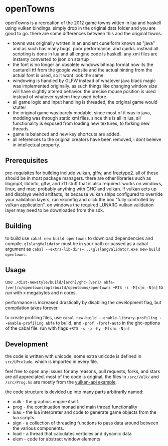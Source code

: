 # openTowns

openTowns is a recreation of the 2012 game towns witten in
lua and haskell using vulkan bindings.  simply
drop in the original data folder and you are good to go.
there are some differences between this and the original towns:
* towns was originally written in an ancient cuneiform known as
"java" and as such has many bugs, poor performance, and quirks. instead
all scripting is done in lua and all engine code is haskell. any xml
files are instanty converted to json on startup
* the font is no longer an obsolete windows bitmap format now its
the cantarell ttf from the google website and the actual hinting from
the actual font is used, so it wont look the same.
* windowing is handled by GLFW instead of whatever java black magic was
implemented originally.  as such things like changing window size will
have slightly altered behavior.  the precise mouse position is used instead
of whatever system they used before.
* all game logic and input handling is threaded, the original game would stutter
* the original game was barely modable, since most of it was in java, modding
was through static xml files.  since this is all in lua, all functionality is
exposed from loading new textures, to forking new threads.
* game is balanced and new key shortcuts are added.
* all references to the original creators have been removed, i dont
beleive in intellectual property.

## Prerequisites

pre-requisites for building include [vulkan](https://vulkan.lunarg.org/sdk/home), [glfw](https://www.glfw.org/download.html),
and [freetype2](https://download.savannah.gnu.org/releases/freetype/).  all of these should be in
most package managers.  there are other libraries
such as libgmp3, libtinfo, glfw, and x11 stuff
that is also required.  works on windows, linux,
and mac; probably anything with GHC and vulkan.
if vulkan acts up and displays weird artifacts,
its because vulkan ships configured to override
your validation layers, run vkconfig and click
the box "fully controlled by vulkan application".
on windows the required LUNARG vulkan validation
layer may need to be downloaded from the sdk.

## Building

to build use `cabal new-build opentowns` to
download dependencies and compile.
`glslangValidator` must be in your path or
passed as a cabal argument as `cabal
--extra-lib-dirs=...\glslangValidator.exe
new-build opentowns`.

## Usage

use `./dist-newstyle/build/[arch]/ghc-[ver]/
abfa-[ver]/x/opentowns/opt/build/opentowns/opentowns +RTS
-s -M[x]m -N[n]` to run with x megabytes and
n cores.

performance is increased drastically by disabling
the development flag, but compilation takes
forever.

to create profiling files, use `cabal new-build
--enable-library-profiling --enable-profiling
abfa` to build, and `-prof -fprof-auto` in the
ghc-options of the cabal file.  run with flags
`+RTS -s -p -hy -M[x]m -N[n]`


## Development

the code is written with unicode, some extra
unicode is defined in `src/UPrelude`. which is
imported in every file.

feel free to open any issues for any reasons, pull
requests, forks, and stars are all appreciated.
most of the code is original, the files in
`/src/Vulk/` and `/src/Prog.hs`
are mostly from the [vulkan-api example](https://github.com/achirkin/vulkan/tree/master/vulkan-triangles).

the code structure is devided up into many parts
arbitrarily named:

* vulk - the graphics engine itself.
* prog - the continuation monad and main thread functionality
* luau - the lua interpreter and code
to generate game objects from the lua scripts.
* sign - a collection of threading functions to
pass data around between the various components.
* load - a thread that calculates verticies and dynamic data
* elem - code for abstract window elements
